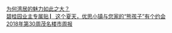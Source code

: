   
[为何湾居的魅力如此之大？](http://www.dianyue.me/archives/073/2a9pp2dmp7zditg5/)  
[碧桂园业主专属贴 ▏这个夏天，优思小镇与您家的“熊孩子”有个约会](http://www.dianyue.me/archives/284/ed46bpe6n7jz1rv0/)  
[2018年第30周茂名楼市周报](http://www.dianyue.me/archives/355/nzmk6n0gc4tgol9e/)